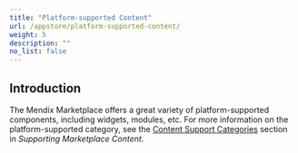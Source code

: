 ```yaml
---
title: "Platform-supported Content"
url: /appstore/platform-supported-content/
weight: 5
description: ""
no_list: false
---
```


## Introduction

The Mendix Marketplace offers a great variety of platform-supported components, including widgets, modules, etc. For more information on the platform-supported category, see the [Content Support Categories](/appstore/marketplace-content-support/#category) section in *Supporting Marketplace Content*.
